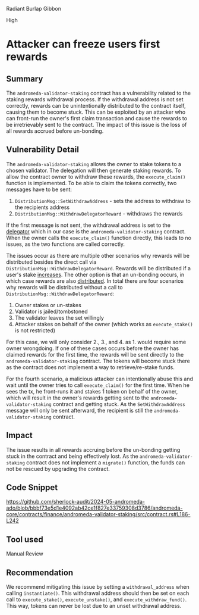 Radiant Burlap Gibbon

High

# Attacker can freeze users first rewards

## Summary

The `andromeda-validator-staking` contract has a vulnerability related to the staking rewards withdrawal process. If the withdrawal address is not set correctly, rewards can be unintentionally distributed to the contract itself, causing them to become stuck. This can be exploited by an attacker who can front-run the owner's first claim transaction and cause the rewards to be irretrievably sent to the contract. The impact of this issue is the loss of all rewards accrued before un-bonding.

## Vulnerability Detail

The `andromeda-validator-staking` allows the owner to stake tokens to a chosen validator. The delegation will then generate staking rewards. To allow the contract owner to withdraw these rewards, the `execute_claim()` function is implemented. To be able to claim the tokens correctly, two messages have to be sent:

1. `DistributionMsg::SetWithdrawAddress` - sets the address to withdraw to the recipients address
2. `DistributionMsg::WithdrawDelegatorReward` - withdraws the rewards

If the first message is not sent, the withdrawal address is set to the [delegator](https://docs.cosmos.network/v0.47/build/modules/distribution#msgsetwithdrawaddress) which in our case is the `andromeda-validator-staking` contract. When the owner calls the `execute_claim()` function directly, this leads to no issues, as the two functions are called correctly.

The issues occur as there are multiple other scenarios why rewards will be distributed besides the direct call via `DistributionMsg::WithdrawDelegatorReward`. Rewards will be distributed if a user's stake [increases](https://docs.cosmos.network/v0.47/build/modules/distribution#common-distribution-operations). The other option is that an un-bonding occurs, in which case rewards are also [distributed](https://docs.cosmos.network/v0.47/build/modules/distribution#create-or-modify-delegation-distribution). In total there are four scenarios why rewards will be distributed without a call to `DistributionMsg::WithdrawDelegatorReward`:

1. Owner stakes or un-stakes
2. Validator is jailed/tombstoned
3. The validator leaves the set willingly
4. Attacker stakes on behalf of the owner (which works as `execute_stake()` is not restricted)

For this case, we will only consider 2., 3., and 4. as 1. would require some owner wrongdoing. If one of these cases occurs before the owner has claimed rewards for the first time, the rewards will be sent directly to the `andromeda-validator-staking` contract. The tokens will become stuck there as the contract does not implement a way to retrieve/re-stake funds.

For the fourth scenario, a malicious attacker can intentionally abuse this and wait until the owner tries to call `execute_claim()` for the first time. When he sees the tx, he front-runs it and stakes 1 token on behalf of the owner, which will result in the owner's rewards getting sent to the `andromeda-validator-staking` contract and getting stuck. As the `SetWithdrawAddress`  message will only be sent afterward, the recipient is still the `andromeda-validator-staking` contract.

## Impact

The issue results in all rewards accruing before the un-bonding getting stuck in the contract and being effectively lost. As the `andromeda-validator-staking` contract does not implement a `migrate()` function, the funds can not be rescued by upgrading the contract.

## Code Snippet

https://github.com/sherlock-audit/2024-05-andromeda-ado/blob/bbbf73e5d1e4092ab42ce1f827e33759308d3786/andromeda-core/contracts/finance/andromeda-validator-staking/src/contract.rs#L186-L242

## Tool used

Manual Review

## Recommendation

We recommend mitigating this issue by setting a `withdrawal_address` when calling `instantiate()`. This withdrawal address should then be set on each call to `execute_stake()`, `execute_unstake()`, and `execute_withdraw_fund()`. This way, tokens can never be lost due to an unset withdrawal address.